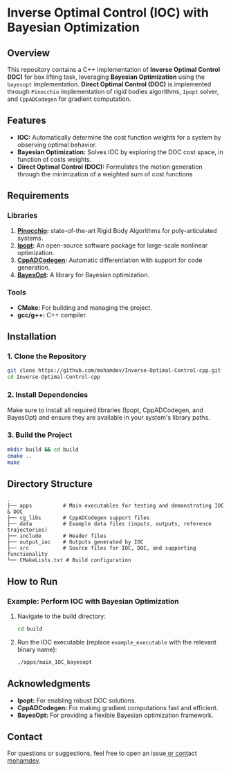 # Inverse Optimal Control (IOC) with Bayesian Optimization

## Overview

This repository contains a C++ implementation of **Inverse Optimal Control (IOC)** for box lifting task, leveraging **Bayesian Optimization** using the `bayesopt` implementation. **Direct Optimal Control (DOC)** is implemented through `Pinocchio` implementation of rigid bodies algorithms, `Ipopt` solver, and `CppADCodegen` for gradient computation.

## Features

- **IOC:** Automatically determine the cost function weights for a system by observing optimal behavior.
- **Bayesian Optimization:** Solves IOC by exploring the DOC cost space, in function of costs weights.
- **Direct Optimal Control (DOC):** Formulates the motion generation through the minimization of a weighted sum of cost functions

## Requirements

### Libraries

1. **[Pinocchio](https://github.com/stack-of-tasks/pinocchio):** state-of-the-art Rigid Body Algorithms for poly-articulated systems.
2. **[Ipopt](https://coin-or.github.io/Ipopt/):** An open-source software package for large-scale nonlinear optimization.
4. **[CppADCodegen](https://github.com/joaoleal/CppADCodeGen):** Automatic differentiation with support for code generation.
5. **[BayesOpt](https://github.com/rmcantin/bayesopt):** A library for Bayesian optimization.

### Tools

- **CMake:** For building and managing the project.
- **gcc/g++:** C++ compiler.

## Installation

### 1. Clone the Repository

```bash
git clone https://github.com/mohamdev/Inverse-Optimal-Control-cpp.git
cd Inverse-Optimal-Control-cpp
```

### 2. Install Dependencies

Make sure to install all required libraries (Ipopt, CppADCodegen, and BayesOpt) and ensure they are available in your system's library paths.

### 3. Build the Project

```bash
mkdir build && cd build
cmake ..
make
```

## Directory Structure

```plaintext
.
├── apps          # Main executables for testing and demonstrating IOC & DOC
├── cg_libs       # CppADCodegen support files
├── data          # Example data files (inputs, outputs, reference trajectories)
├── include       # Header files
├── output_ioc    # Outputs generated by IOC
├── src           # Source files for IOC, DOC, and supporting functionality
└── CMakeLists.txt # Build configuration
```

## How to Run

### Example: Perform IOC with Bayesian Optimization

1. Navigate to the build directory:
   ```bash
   cd build
   ```
2. Run the IOC executable (replace `example_executable` with the relevant binary name):
   ```bash
   ./apps/main_IOC_bayesopt
   ```

## Acknowledgments

- **Ipopt:** For enabling robust DOC solutions.
- **CppADCodegen:** For making gradient computations fast and efficient.
- **BayesOpt:** For providing a flexible Bayesian optimization framework.

## Contact

For questions or suggestions, feel free to open an issue[ or cont](https://github.com/mohamdev)act [mohamdev](https://github.com/mohamdev).

